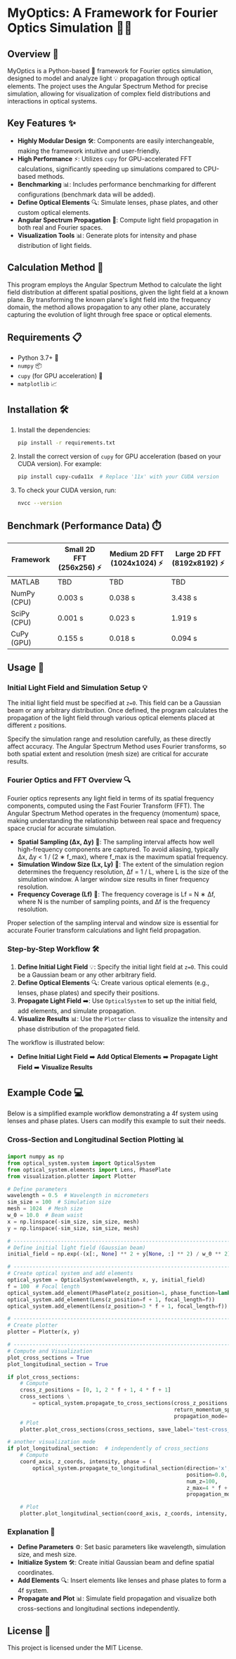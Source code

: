# MyOptics: A Framework for Fourier Optics Simulation 🚀🔬

## Overview 🌟

MyOptics is a Python-based 🐍 framework for Fourier optics simulation, designed to model and analyze light 💡 propagation through optical elements. The project uses the Angular Spectrum Method for precise simulation, allowing for visualization of complex field distributions and interactions in optical systems.

## Key Features ✨

- **Highly Modular Design** 🛠️: Components are easily interchangeable, making the framework intuitive and user-friendly.
- **High Performance** ⚡: Utilizes `cupy` for GPU-accelerated FFT calculations, significantly speeding up simulations compared to CPU-based methods.
- **Benchmarking** 📊: Includes performance benchmarking for different configurations (benchmark data will be added).
- **Define Optical Elements** 🔍: Simulate lenses, phase plates, and other custom optical elements.
- **Angular Spectrum Propagation** 📐: Compute light field propagation in both real and Fourier spaces.
- **Visualization Tools** 📊: Generate plots for intensity and phase distribution of light fields.

## Calculation Method 🧠

This program employs the Angular Spectrum Method to calculate the light field distribution at different spatial positions, given the light field at a known plane. By transforming the known plane's light field into the frequency domain, the method allows propagation to any other plane, accurately capturing the evolution of light through free space or optical elements.

## Requirements 📋

- Python 3.7+ 🐍
- `numpy` 📦
- `cupy` (for GPU acceleration) 💨
- `matplotlib` 📈

## Installation 🛠️

1. Install the dependencies:

   ```bash
   pip install -r requirements.txt
   ```

2. Install the correct version of `cupy` for GPU acceleration (based on your CUDA version). For example:

   ```bash
   pip install cupy-cuda11x  # Replace '11x' with your CUDA version
   ```

3. To check your CUDA version, run:

   ```bash
   nvcc --version
   ```

## Benchmark (Performance Data) ⏱️

| Framework           | Small 2D FFT (256x256) ⚡ | Medium 2D FFT (1024x1024) ⚡ | Large 2D FFT (8192x8192) ⚡ |
|---------------------|--------------------------|-----------------------------|----------------------------|
| MATLAB              | TBD                      | TBD                         | TBD                        |
| NumPy (CPU)         | 0.003 s                  | 0.038 s                     | 3.438 s                    |
| SciPy (CPU)         | 0.001 s                  | 0.023 s                     | 1.919 s                    |
| CuPy (GPU)          | 0.155 s                  | 0.018 s                     | 0.094 s                    |

## Usage 📝

### Initial Light Field and Simulation Setup 💡

The initial light field must be specified at `z=0`. This field can be a Gaussian beam or any arbitrary distribution. Once defined, the program calculates the propagation of the light field through various optical elements placed at different `z` positions.

Specify the simulation range and resolution carefully, as these directly affect accuracy. The Angular Spectrum Method uses Fourier transforms, so both spatial extent and resolution (mesh size) are critical for accurate results.

### Fourier Optics and FFT Overview 🔍

Fourier optics represents any light field in terms of its spatial frequency components, computed using the Fast Fourier Transform (FFT). The Angular Spectrum Method operates in the frequency (momentum) space, making understanding the relationship between real space and frequency space crucial for accurate simulation.

- **Spatial Sampling (Δx, Δy)** 📏: The sampling interval affects how well high-frequency components are captured. To avoid aliasing, typically Δx, Δy < 1 / (2 ∗ f_max), where f_max is the maximum spatial frequency.
- **Simulation Window Size (Lx, Ly)** 📐: The extent of the simulation region determines the frequency resolution, Δf = 1 / L, where L is the size of the simulation window. A larger window size results in finer frequency resolution.
- **Frequency Coverage (Lf)** 🌌: The frequency coverage is Lf = N ∗ Δf, where N is the number of sampling points, and Δf is the frequency resolution.

Proper selection of the sampling interval and window size is essential for accurate Fourier transform calculations and light field propagation.

### Step-by-Step Workflow 🛠️

1. **Define Initial Light Field** 💡: Specify the initial light field at `z=0`. This could be a Gaussian beam or any other arbitrary field.
2. **Define Optical Elements** 🔍: Create various optical elements (e.g., lenses, phase plates) and specify their positions.
3. **Propagate Light Field** ➡️: Use `OpticalSystem` to set up the initial field, add elements, and simulate propagation.
4. **Visualize Results** 📊: Use the `Plotter` class to visualize the intensity and phase distribution of the propagated field.

The workflow is illustrated below:

- **Define Initial Light Field** ➡️ **Add Optical Elements** ➡️ **Propagate Light Field** ➡️ **Visualize Results**

## Example Code 💻

Below is a simplified example workflow demonstrating a 4f system using lenses and phase plates. Users can modify this example to suit their needs.

### Cross-Section and Longitudinal Section Plotting 📊

```python
import numpy as np
from optical_system.system import OpticalSystem
from optical_system.elements import Lens, PhasePlate
from visualization.plotter import Plotter

# Define parameters
wavelength = 0.5  # Wavelength in micrometers
sim_size = 100  # Simulation size
mesh = 1024  # Mesh size
w_0 = 10.0  # Beam waist
x = np.linspace(-sim_size, sim_size, mesh)
y = np.linspace(-sim_size, sim_size, mesh)

# ----------------------------------------------------------------------------------------------------------------------
# Define initial light field (Gaussian beam)
initial_field = np.exp(-(x[:, None] ** 2 + y[None, :] ** 2) / w_0 ** 2)

# ----------------------------------------------------------------------------------------------------------------------
# Create optical system and add elements
optical_system = OpticalSystem(wavelength, x, y, initial_field)
f = 100  # Focal length
optical_system.add_element(PhasePlate(z_position=1, phase_function=lambda X, Y: np.exp(1j * np.arctan2(Y, X))))
optical_system.add_element(Lens(z_position=f + 1, focal_length=f))
optical_system.add_element(Lens(z_position=3 * f + 1, focal_length=f))

# ----------------------------------------------------------------------------------------------------------------------
# Create plotter
plotter = Plotter(x, y)

# ----------------------------------------------------------------------------------------------------------------------
# Compute and Visualization
plot_cross_sections = True
plot_longitudinal_section = True

if plot_cross_sections:
    # Compute
    cross_z_positions = [0, 1, 2 * f + 1, 4 * f + 1]
    cross_sections \
        = optical_system.propagate_to_cross_sections(cross_z_positions,
                                                     return_momentum_space_spectrum=True,
                                                     propagation_mode='Fresnel')  # Fresnel | Rigorous
    # Plot
    plotter.plot_cross_sections(cross_sections, save_label='test-cross_section', show=False)

# another visualization mode
if plot_longitudinal_section:  # independently of cross_sections
    # Compute
    coord_axis, z_coords, intensity, phase = (
        optical_system.propagate_to_longitudinal_section(direction='x',
                                                         position=0.0,
                                                         num_z=100,
                                                         z_max=4 * f + 1,
                                                         propagation_mode='Rigorous'))  # Fresnel | Rigorous

    # Plot
    plotter.plot_longitudinal_section(coord_axis, z_coords, intensity, phase, save_label='test-longitudinal_section')
```

### Explanation 📖

- **Define Parameters** ⚙️: Set basic parameters like wavelength, simulation size, and mesh size.
- **Initialize System** 🛠️: Create initial Gaussian beam and define spatial coordinates.
- **Add Elements** 🔍: Insert elements like lenses and phase plates to form a 4f system.
- **Propagate and Plot** 📊: Simulate field propagation and visualize both cross-sections and longitudinal sections independently.

## License 📜

This project is licensed under the MIT License.

